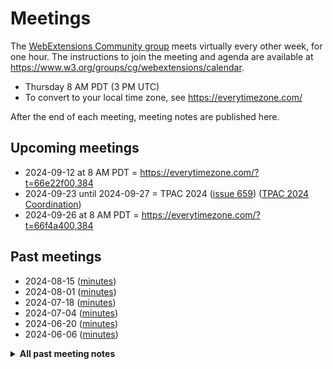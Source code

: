 # Meetings

The [WebExtensions Community group](https://www.w3.org/community/webextensions/) meets virtually every other week, for one hour.
The instructions to join the meeting and agenda are available at https://www.w3.org/groups/cg/webextensions/calendar.

* Thursday 8 AM PDT (3 PM UTC)
* To convert to your local time zone, see https://everytimezone.com/

After the end of each meeting, meeting notes are published here.

## Upcoming meetings

- 2024-09-12 at 8 AM PDT = https://everytimezone.com/?t=66e22f00,384
- 2024-09-23 until 2024-09-27 = TPAC 2024 ([issue 659](https://github.com/w3c/webextensions/issues/659)) ([TPAC 2024 Coordination](https://github.com/w3c/webextensions/wiki/TPAC-2024-Coordination))
- 2024-09-26 at 8 AM PDT = https://everytimezone.com/?t=66f4a400,384

## Past meetings

* 2024-08-15 ([minutes](2024-08-15-wecg.md))
* 2024-08-01 ([minutes](2024-08-01-wecg.md))
* 2024-07-18 ([minutes](2024-07-18-wecg.md))
* 2024-07-04 ([minutes](2024-07-04-wecg.md))
* 2024-06-20 ([minutes](2024-06-20-wecg.md))
* 2024-06-06 ([minutes](2024-06-06-wecg.md))

<details>
<summary><strong>All past meeting notes</strong></summary>

**2024**

* 2024-08-15 ([minutes](2024-08-15-wecg.md))
* 2024-08-01 ([minutes](2024-08-01-wecg.md))
* 2024-07-18 ([minutes](2024-07-18-wecg.md))
* 2024-07-04 ([minutes](2024-07-04-wecg.md))
* 2024-06-20 ([minutes](2024-06-20-wecg.md))
* 2024-06-06 ([minutes](2024-06-06-wecg.md))
* 2024-05-23 ([minutes](2024-05-23-wecg.md))
* 2024-05-09 ([minutes](2024-05-09-wecg.md))
* 2024-04-25 ([minutes](2024-04-25-wecg.md))
* 2024-04-11 ([minutes](2024-04-11-wecg.md))
* 2024-03-28 ([minutes](2024-03-28-wecg.md))
* 2024-03-20 meetup at San Diego ([minutes](2024-03-20-san-diego-meetup.md))
* 2024-03-19 meetup at San Diego ([minutes](2024-03-19-san-diego-meetup.md))
* 2024-03-18 meetup at San Diego ([minutes](2024-03-18-san-diego-meetup.md))
* 2024-03-14 ([minutes](2024-03-14-wecg.md))
* 2024-02-29 ([minutes](2024-02-29-wecg.md))
* 2024-02-15 ([minutes](2024-02-15-wecg.md))
* 2024-02-01 ([minutes](2024-02-01-wecg.md))
* 2024-01-18 ([minutes](2024-01-18-wecg.md))
* 2024-01-04 ([minutes](2024-01-04-wecg.md))

**2023**

* 2023-12-07 ([minutes](2023-12-07-wecg.md))
* 2023-11-23 ([minutes](2023-11-23-wecg.md))
* 2023-11-09 ([minutes](2023-11-09-wecg.md))
* 2023-10-26 ([minutes](2023-10-26-wecg.md))
* 2023-10-12 ([minutes](2023-10-12-wecg.md))
* 2023-09-28 ([minutes](2023-09-28-wecg.md))
* 2023-09-14 ([minutes](2023-09-14-wecg.md))
* 2023-09-12 at TPAC ([minutes](2023-09-12-wecg-tpac.md))
* 2023-09-11 at TPAC ([minutes](2023-09-11-wecg-tpac.md))
* 2023-09-11 until 2023-09-14, extra meetings at TPAC ([minutes](2023-09-11-2023-09-14-tpac-extra.md))
* 2023-08-31 ([minutes](2023-08-31-wecg.md))
* 2023-08-17 ([minutes](2023-08-17-wecg.md))
* 2023-08-03 ([minutes](2023-08-03-wecg.md))
* 2023-07-20 ([minutes](2023-07-20-wecg.md))
* 2023-07-06 ([minutes](2023-07-06-wecg.md))
* 2023-06-22 ([minutes](2023-06-22-wecg.md))
* 2023-06-08 ([minutes](2023-06-08-wecg.md))
* 2023-05-25 ([minutes](2023-05-25-wecg.md))
* 2023-05-11 ([minutes](2023-05-11-wecg.md))
* 2023-04-27 ([minutes](2023-04-27-wecg.md))
* 2023-04-13 ([minutes](2023-04-13-wecg.md))
* 2023-03-30 ([minutes](2023-03-30-wecg.md))
* 2023-03-16 ([minutes](2023-03-16-wecg.md))
* 2023-03-02 ([minutes](2023-03-02-wecg.md))
* 2023-02-16 ([minutes](2023-02-16-wecg.md))
* 2023-02-02 ([minutes](2023-02-02-wecg.md))
* 2023-01-19 ([minutes](2023-01-19-wecg.md))
* 2023-01-05 ([minutes](2023-01-05-wecg.md))

**2022**

* 2022-12-08 ([minutes](2022-12-08-wecg.md))
* 2022-11-24 ([minutes](2022-11-24-wecg.md))
* 2022-11-15 User Scripts API kickoff ([minutes](2022-11-15-wecg-userscripts.md))
* 2022-11-10 ([minutes](2022-11-10-wecg.md))
* 2022-10-27 ([minutes](2022-10-27-wecg.md))
* 2022-10-13 ([minutes](2022-10-13-wecg.md))
* 2022-09-29 ([minutes](2022-09-29-wecg.md))
* 2022-09-15 at TPAC ([minutes](2022-09-15-wecg-tpac.md))
* 2022-09-15 ([minutes](2022-09-15-wecg.md))
* 2022-09-01 ([minutes](2022-09-01-wecg.md))
* 2022-08-18 ([minutes](2022-08-18-wecg.md))
* 2022-08-04 ([minutes](2022-08-04-wecg.md))
* 2022-07-21 ([minutes](2022-07-21-wecg.md))
* 2022-07-07 ([minutes](2022-07-07-wecg.md))
* 2022-06-23 ([minutes](2022-06-23-wecg.md))
* 2022-06-09 ([minutes](2022-06-09-wecg.md))
* 2022-05-26 ([minutes](2022-05-26-wecg.md))
* 2022-05-12 ([minutes](2022-05-12-wecg.md))
* 2022-04-28 ([minutes](2022-04-28-wecg.md))
* 2022-04-14 ([minutes](2022-04-14-wecg.md))
* 2022-03-31 ([minutes](2022-03-31-wecg.md))
* 2022-03-17 ([minutes](2022-03-17-wecg.md))
* 2022-03-03 ([minutes](2022-03-03-wecg.md))
* 2022-02-17 ([minutes](2022-02-17-wecg.md))
* 2022-02-03 ([minutes](2022-02-03-wecg.md))
* 2022-01-20 ([minutes](2022-01-20-wecg.md))
* 2022-01-06 ([minutes](2022-01-06-wecg.md))

**2021**

* 2021-12-09 ([minutes](2021-12-09-wecg.md))
* 2021-11-11 ([minutes](2021-11-11-wecg.md))
* 2021-10-28 ([minutes](2021-10-28-wecg.md))
* 2021-10-14 ([minutes](2021-10-14-wecg.md))
* 2021-09-30 ([minutes](2021-09-30-wecg.md))
* 2021-09-16 ([minutes](2021-09-16-wecg.md))
* 2021-09-02 ([minutes](2021-09-02-wecg.md))
* 2021-08-19 ([minutes](2021-08-19-wecg.md))
* 2021-08-05 ([minutes](2021-08-05-wecg.md))
* 2021-07-22 ([minutes](2021-07-22-wecg.md))
* 2021-07-08 ([minutes](2021-07-08-wecg.md))
* 2021-06-24 ([minutes](2021-06-24-wecg.md))

</details>
